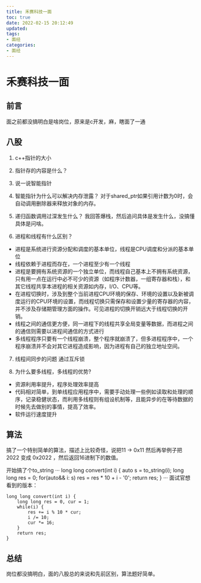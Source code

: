 ```yaml
---
title: 禾赛科技一面
toc: true
date: 2022-02-15 20:12:49
updated:
tags:
- 面经
categories:
- 面经
---
```


# 禾赛科技一面

## 前言
面之前都没搞明白是啥岗位，原来是c开发，麻，瞎面了一通

## 八股
1. c++指针的大小
2. 指针存的内容是什么？
3. 说一说智能指针
4. 智能指针为什么可以解决内存泄露？
对于shared_ptr如果引用计数为0时，会自动调用删除器来释放对象的内存。
5. 递归函数调用过深发生什么？
我回答爆栈，然后追问具体是发生什么，没搞懂具体是问啥。

6. 进程和线程有什么区别？
- 进程是系统进行资源分配和调度的基本单位，线程是CPU调度和分派的基本单位
- 线程依赖于进程而存在，一个进程至少有一个线程
- 进程是要拥有系统资源的一个独立单位，而线程自己基本上不拥有系统资源，只有用一点在运行中必不可少的资源（如程序计数器，一组寄存器和栈），和其它线程共享本进程的相关资源如内存，I/O、CPU等。
- 在进程切换时，涉及到整个当前进程CPU环境的保存、环境的设置以及新被调度运行的CPU环境的设置，而线程切换只需保存和设置少量的寄存器的内容，并不涉及存储期管理方面的操作。可见进程的切换开销远大于线程切换的开销。
- 线程之间的通信更方便，同一进程下的线程共享全局变量等数据，而进程之间的通信则需要以进程间通信的方式进行
- 多线程程序只要有一个线程崩溃，整个程序就崩溃了，但多进程程序中，一个程序崩溃并不会对其它进程造成影响，因为进程有自己的独立地址空间。

7. 线程间同步的问题
通过互斥锁

8. 为什么要多线程，多线程的优势?
- 资源利用率提升，程序处理效率提高
- 代码相对简单，到单线程应用程序中，需要手动处理一些例如读取和处理的顺序，记录稳健状态，而利用多线程则有组设机制等，且能异步的在等待数据的时候先去做别的事情，提高了效率。
- 软件运行速度提升


## 算法
搞了一个特别简单的算法，描述上比较奇怪，说把11 -> 0x11 然后再举例子把2022 变成 0x2022 ，然后返回16进制下的数值。

开始搞了个to_string
···
long long convert(int i) {
    auto s = to_string(i);
    long long res = 0;
    for(auto&& i: s) res = res * 10 + i - '0';
    return res;
}
···
面试官想看到的版本：
```
long long convert(int i) {
    long long res = 0, cur = 1;
    while(i) {
        res += i % 10 * cur;
        i /= 10;
        cur *= 16;
    }
    return res;
}
```

## 总结
岗位都没搞明白，面的八股总的来说和先前区别，算法题好简单。

<!--more-->
